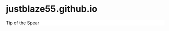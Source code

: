 # justblaze55.github.io
<div style="background:white url("C:\Users\stout\OneDrive\Desktop\Trump.jpg") repeat fixed;width:300px;height:200px;">Tip of the Spear</div>
